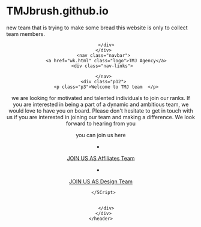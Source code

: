 # TMJbrush.github.io

new team that is trying to make some bread this website is only to collect team members.<html>
  <head>
    <title>TMJ Agency</title>
    <link rel="stylesheet" href="style.css">
    
  </head>
  
  <body>
    <header>
       <div class="container2">
        <div class="bubbles2"
      <span style="--i:20"></span>
<span style="--i:16"></span>
<span style="--i:19"></span>
<span style="--i:24"></span>
<span style="--i:15"></span>
<span style="--i:11"></span>
<span style="--i:18"></span>
<span style="--i:25"></span>
<span style="--i:28"></span>
<span style="--i:26"></span>
<span style="--i:22"></span>
<span style="--i:21"></span>
<span style="--i:12"></span>
<span style="--i:17"></span>
<span style="--i:27"></span>
<span style="--i:14"></span>
<span style="--i:29"></span>
<span style="--i:23"></span>
<span style="--i:13"></span>
<span style="--i:20"></span>
<span style="--i:16"></span>
<span style="--i:19"></span>
<span style="--i:24"></span>
<span style="--i:15"></span>
<span style="--i:11"></span>
<span style="--i:18"></span>
<span style="--i:25"></span>
<span style="--i:28"></span>
<span style="--i:26"></span>
<span style="--i:22"></span>
<span style="--i:21"></span>
<span style="--i:12"></span>
<span style="--i:17"></span>
<span style="--i:27"></span>
<span style="--i:14"></span>
<span style="--i:29"></span>
<span style="--i:23"></span>
<span style="--i:13"></span>
<span style="--i:20"></span>
<span style="--i:16"></span>
<span style="--i:19"></span>
<span style="--i:24"></span>
<span style="--i:15"></span>
<span style="--i:11"></span>
<span style="--i:18"></span>
<span style="--i:25"></span>
<span style="--i:28"></span>
<span style="--i:26"></span>
<span style="--i:22"></span>
<span style="--i:21"></span>
<span style="--i:12"></span>
<span style="--i:17"></span>
<span style="--i:27"></span>
<span style="--i:14"></span>
<span style="--i:29"></span>
<span style="--i:23"></span>
<span style="--i:13"></span>
<span style="--i:18"></span>
<span style="--i:25"></span>
<span style="--i:28"></span>
<span style="--i:26"></span>
<span style="--i:22"></span>
<span style="--i:20"></span>
<span style="--i:16"></span>
<span style="--i:19"></span>
<span style="--i:24"></span>
<span style="--i:15"></span>
<span style="--i:11"></span>
<span style="--i:18"></span>
<span style="--i:25"></span>

        </div>
      </div>
      <nav class="navbar">
        <a href="wk.html" class="logo">TMJ Agency</a>
        <div class="nav-links">   
      
      </nav>
      <div class="p12">
        <p class="p3">Welcome to TMJ team  </p>
<p class="p2">we are looking for motivated and talented individuals to join our ranks.
  If you are interested in being a part of a dynamic and ambitious team, we would love to have you on board. Please don't hesitate to get in touch with us if you are interested in joining our 
  team and making a difference. We look forward to hearing from you</p>
  <p class="p1">you can join us here</p>
  <div class="links12">
  <li class="link1"><a href="https://docs.google.com/forms/d/1OyzHMA61Qf2LRIG0wpW2t7QUwQCGiWB3-sPCJetOydQ/"><P>JOIN US AS Affiliates Team</p></a></li>
  <li class="link2"><a href="https://docs.google.com/forms/d/1mv56Ni34v_sXvYRVrbzWTC7sg-WFV1QUpmNzvd4oxbg/"><p>JOIN US AS Design Team</p></a></li>
    </div>  
</div>

      </SCript>
   
   
        </div>
      </div>
    </header>
  
  </body>



  <script>
    const menuHamburger = document.querySelector(".menu-btn")
    const navLinks = document.querySelector(".nav-links")

    menuHamburger.addEventListener('click',()=>{
    navLinks.classList.toggle('mobile-menu')
    })
</script>
</html>
